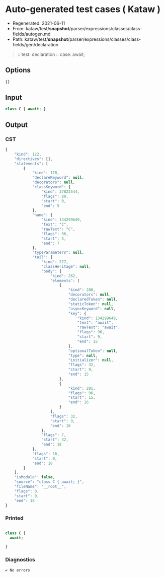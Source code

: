 # Auto-generated test cases ( Kataw )
- Regenerated: 2021-06-11
- From: kataw/test/__snapshot__/parser/expressions/classes/class-fields/autogen.md
- Path: kataw/test/__snapshot__/parser/expressions/classes/class-fields/gen/declaration
> :: test: declaration
> :: case: await;
## Options

`````js
{}
`````
## Input

`````js
class C { await; }
`````
## Output

### CST

```javascript
{
    "kind": 122,
    "directives": [],
    "statements": [
        {
            "kind": 178,
            "declareKeyword": null,
            "decorators": null,
            "classKeyword": {
                "kind": 37822544,
                "flags": 80,
                "start": 0,
                "end": 5
            },
            "name": {
                "kind": 134299649,
                "text": "C",
                "rawText": "C",
                "flags": 96,
                "start": 5,
                "end": 7
            },
            "typeParameters": null,
            "tail": {
                "kind": 277,
                "classHeritage": null,
                "body": {
                    "kind": 262,
                    "elements": [
                        {
                            "kind": 280,
                            "decorators": null,
                            "declaredToken": null,
                            "staticToken": null,
                            "asyncKeyword": null,
                            "key": {
                                "kind": 134299649,
                                "text": "await",
                                "rawText": "await",
                                "flags": 96,
                                "start": 9,
                                "end": 15
                            },
                            "optionalToken": null,
                            "type": null,
                            "initializer": null,
                            "flags": 32,
                            "start": 9,
                            "end": 15
                        },
                        {
                            "kind": 281,
                            "flags": 96,
                            "start": 15,
                            "end": 16
                        }
                    ],
                    "flags": 32,
                    "start": 9,
                    "end": 16
                },
                "flags": 7,
                "start": 32,
                "end": 18
            },
            "flags": 16,
            "start": 0,
            "end": 18
        }
    ],
    "isModule": false,
    "source": "class C { await; }",
    "fileName": "__root__",
    "flags": 0,
    "start": 0,
    "end": 18
}
```

### Printed

```javascript

class C {
  await;

}
```

### Diagnostics

```javascript
✔ No errors
```

